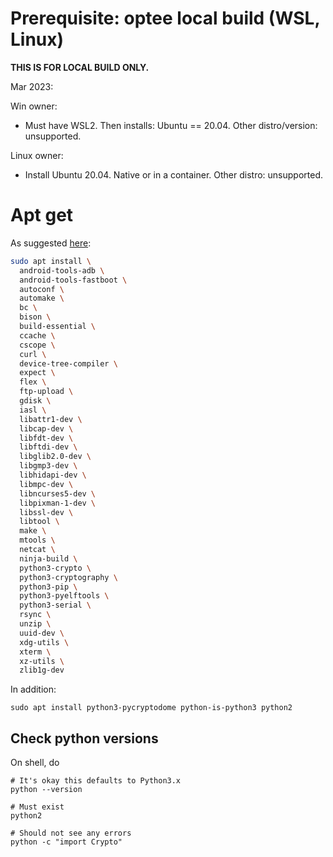 # Prerequisite: optee local build (WSL, Linux)

**THIS IS FOR LOCAL BUILD ONLY.**

Mar 2023:

Win owner: 

* Must have WSL2. Then installs: Ubuntu == 20.04. Other distro/version: unsupported. 

Linux owner: 

* Install Ubuntu 20.04. Native or in a container. Other distro: unsupported. 

# Apt get

As suggested [here](https://optee.readthedocs.io/en/latest/building/prerequisites.html): 

```bash
sudo apt install \
  android-tools-adb \
  android-tools-fastboot \
  autoconf \
  automake \
  bc \
  bison \
  build-essential \
  ccache \
  cscope \
  curl \
  device-tree-compiler \
  expect \
  flex \
  ftp-upload \
  gdisk \
  iasl \
  libattr1-dev \
  libcap-dev \
  libfdt-dev \
  libftdi-dev \
  libglib2.0-dev \
  libgmp3-dev \
  libhidapi-dev \
  libmpc-dev \
  libncurses5-dev \
  libpixman-1-dev \
  libssl-dev \
  libtool \
  make \
  mtools \
  netcat \
  ninja-build \
  python3-crypto \
  python3-cryptography \
  python3-pip \
  python3-pyelftools \
  python3-serial \
  rsync \
  unzip \
  uuid-dev \
  xdg-utils \
  xterm \
  xz-utils \
  zlib1g-dev
```

In addition: 
```
sudo apt install python3-pycryptodome python-is-python3 python2
```

## Check python versions 

On shell, do 

```
# It's okay this defaults to Python3.x
python --version
```

```
# Must exist
python2 
```

```
# Should not see any errors
python -c "import Crypto"
```

